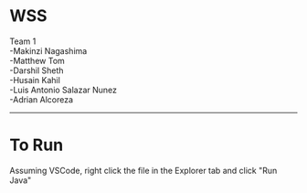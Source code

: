 # WSS
Team 1 <br>
  -Makinzi Nagashima <br>
  -Matthew Tom <br>
  -Darshil Sheth <br>
  -Husain Kahil <br>
  -Luis Antonio Salazar Nunez <br>
  -Adrian Alcoreza <br>
____________________________________________

# To Run
Assuming VSCode, right click the file in the Explorer tab and click "Run Java"
